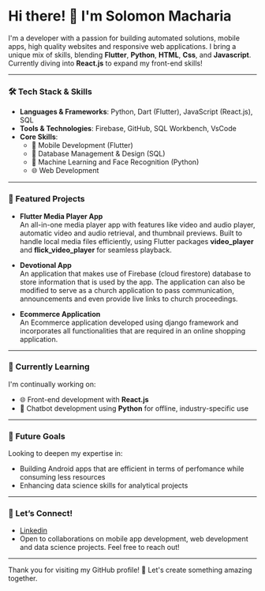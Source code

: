 # Hi there! 👋 I'm Solomon Macharia

I'm a developer with a passion for building automated solutions, mobile apps, high quality websites and responsive web applications. I bring a unique mix of skills, blending **Flutter**, **Python**, **HTML**, **Css**, and **Javascript**. Currently diving into **React.js** to expand my front-end skills!

---

### 🛠️ Tech Stack & Skills

- **Languages & Frameworks**: Python, Dart (Flutter), JavaScript (React.js), SQL
- **Tools & Technologies**: Firebase, GitHub, SQL Workbench, VsCode
- **Core Skills**:
  - 📱 Mobile Development (Flutter)
  - 🎨 Database Management & Design (SQL)
  - 🤖 Machine Learning and Face Recognition (Python)
  - 🌐 Web Development 

---

### 📌 Featured Projects

- **Flutter Media Player App**  
  An all-in-one media player app with features like video and audio player, automatic video and audio retrieval, and thumbnail previews. Built to handle local media files efficiently, using Flutter packages **video_player** and **flick_video_player** for seamless playback.

- **Devotional App**  
  An application that makes use of Firebase (cloud firestore) database to store information that is used by the app. The application can also be modified to serve as a church application to pass communication, announcements and even provide live links to church proceedings.

- **Ecommerce Application**  
  An Ecommerce application developed using django framework and incorporates all functionalities that are required in an online shopping application.

---

### 🚀 Currently Learning

I'm continually working on:
- 🌐 Front-end development with **React.js**
- 🤖 Chatbot development using **Python** for offline, industry-specific use

---

### 🌟 Future Goals

Looking to deepen my expertise in:
- Building Android apps that are efficient in terms of perfomance while consuming less resources
- Enhancing data science skills for analytical projects

---

### 🤝 Let’s Connect!

- [Linkedin](https://www.linkedin.com/in/solomon-macharia-9a7481270/)  
- Open to collaborations on mobile app development, web development and data science projects. Feel free to reach out!

---

Thank you for visiting my GitHub profile! 🙌 Let's create something amazing together.


<!---
solomon-developer-tech/solomon-developer-tech is a ✨ special ✨ repository because its `README.md` (this file) appears on your GitHub profile.
You can click the Preview link to take a look at your changes.
--->
